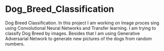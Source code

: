 # Dog_Breed_Classification
Dog Breed Classification. In this project I am working on Image proces sing using Convolutional Neural Networks and Transfer learning. I am trying to classify Dog Breed by images. Besides that I am using Generative Adversarial Network to generate new pictures of the dogs from random numbers. 
